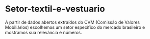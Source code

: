 # Setor-textil-e-vestuario
A partir de dados abertos extraídos do CVM (Comissão de Valores Mobiliários) escolhemos um setor específico do mercado brasileiro e mostramos sua relevância e números.
